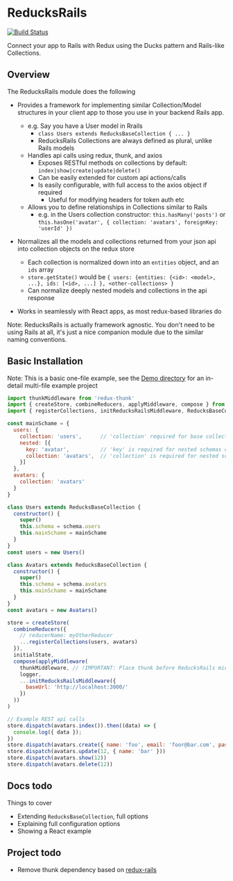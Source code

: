 # ReducksRails

[![Build Status](https://travis-ci.com/benwigley/reducks-rails.svg?branch=master)](https://travis-ci.com/benwigley/reducks-rails)

Connect your app to Rails with Redux using the Ducks pattern and Rails-like Collections.

## Overview

The ReducksRails module does the following

* Provides a framework for implementing similar Collection/Model structures in your client app to those you use in your backend Rails app.
  * e.g. Say you have a User model in Rrails
    * `class Users extends ReducksBaseCollection { ... }`
    * ReducksRails Collections are always defined as plural, unlike Rails models
  * Handles api calls using redux, thunk, and axios
    * Exposes RESTful methods on collections by default: `index|show|create|update|delete()`
    * Can be easily extended for custom api actions/calls
    * Is easily configurable, with full access to the axios object if required
      * Useful for modifying headers for token auth etc
  * Allows you to define relationships in Collections similar to Rails
    * e.g. in the Users collection constructor: `this.hasMany('posts')` or `this.hasOne('avatar', { collection: 'avatars', foreignKey: 'userId' })`

* Normalizes all the models and collections returned from your json api into collection objects on the redux store
  * Each collection is normalized down into an `entities` object, and an `ids` array
  * `store.getState()` would be `{ users: {entities: {<id>: <model>, ...}, ids: [<id>, ...] }, <other-collections> }`
  * Can normalize deeply nested models and collections in the api response

* Works in seamlessly with React apps, as most redux-based libraries do

Note: ReducksRails is actually framework agnostic. You don't need to be using Rails at all, it's just a nice companion module due to the similar naming conventions.


## Basic Installation

Note: This is a basic one-file example, see the [Demo directory](demo) for an in-detail multi-file example project

```javascript
import thunkMiddleware from 'redux-thunk'
import { createStore, combineReducers, applyMiddleware, compose } from 'redux'
import { registerCollections, initReducksRailsMiddleware, ReducksBaseCollection } from 'reducks-rails'

const mainSchame = {
  users: {
    collection: 'users',      // 'collection' required for base collections
    nested: [{
      key: 'avatar',          // 'key' is required for nested schemas only
      collection: 'avatars',  // 'collection' is required for nested schemas
    }]
  },
  avatars: {
    collection: 'avatars'
  }
}

class Users extends ReducksBaseCollection {
  constructor() {
    super()
    this.schema = schema.users
    this.mainSchame = mainSchame
  }
}
const users = new Users()

class Avatars extends ReducksBaseCollection {
  constructor() {
    super()
    this.schema = schema.avatars
    this.mainSchame = mainSchame
  }
}
const avatars = new Avatars()

store = createStore(
  combineReducers({
    // reducerName: myOtherReducer
    ...registerCollections(users, avatars)
  }),
  initialState,
  compose(applyMiddleware(
    thunkMiddleware, // !IMPORTANT: Place thunk before ReducksRails middleware
    logger,
    ...initReducksRailsMiddleware({
      baseUrl: 'http://localhost:3000/'
    })
  ))
)

// Example REST api calls
store.dispatch(avatars.index()).then((data) => {
  console.log({ data });
})
store.dispatch(avatars.create({ name: 'foo', email: 'foor@bar.com', password: 'mySecret' })))
store.dispatch(avatars.update(12, { name: 'bar' }))
store.dispatch(avatars.show(12))
store.dispatch(avatars.delete(12))
```

## Docs todo

Things to cover

* Extending `ReducksBaseCollection`, full options
* Explaining full configuration options
* Showing a React example


## Project todo

* Remove thunk dependency based on [redux-rails](https://github.com/instacart/redux-rails)
